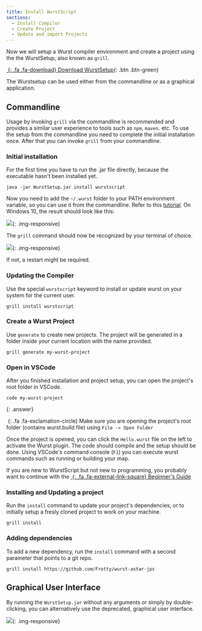 ```yaml
---
title: Install WurstScript
sections:
  - Install Compiler
  - Create Project
  - Update and import Projects
---
```


Now we will setup a Wurst compiler environment and create a project using the the WurstSetup, also known as `grill`.

[_&nbsp;_{: .fa .fa-download} Download WurstSetup](https://grill.wurstlang.org/hudson/job/WurstSetup/lastSuccessfulBuild/artifact/downloads/WurstSetup.jar){: .btn .btn-green}

The Wurstsetup can be used either from the commandline or as a graphical application.

## Commandline

Usage by invoking `grill` via the commandline is recommended and provides a similar user experience to tools such as `npm`, `maven`. etc. To use the setup from the commandline you need to complete the initial installation once.
After that you can invoke `grill` from your commandline.

### Initial installation

For the first time you have to run the .jar file directly, because the executable hasn't been installed yet.

`java -jar WurstSetup.jar install wurstscript`

Now you need to add the `~/.wurst` folder to your PATH environment variable, so you can use it from the commandline.
Refer to this [tutorial](https://www.java.com/en/download/help/path.xml). On Windows 10, the result should look like this:

![](https://i.imgur.com/8bFJJVT.jpg){: .img-responsive}

The `grill` command should now be recognized by your terminal of choice.

![](https://i.imgur.com/FNSBYgD.jpg){: .img-responsive}

If not, a restart might be required.

### Updating the Compiler

Use the special `wurstscript` keyword to install or update wurst on your system for the current user.

`grill install wurstscript`

### Create a Wurst Project

Use `generate` to create new projects. The project will be generated in a folder inside your current location with the name provided.

`grill generate my-wurst-project`

### Open in VSCode

After you finished installation and project setup, you can open the project's root folder in VSCode.

`code my-wurst-project`

{: .answer}

_&nbsp;_{: .fa .fa-exclamation-circle} Make sure you are opening the project's root folder (contains wurst.build file) using `File -> Open Folder`

Once the project is opened, you can click the `Hello.wurst` file on the left to activate the Wurst plugin. The code should compile and the setup should be done. Using VSCode's command console (`F1`) you can execute wurst commands such as running or building your map.

If you are new to WurstScript but not new to programming, you probably want to continue with the [_&nbsp;_{: .fa .fa-external-link-square} Beginner's Guide](tutorials/wurstbeginner.html)

### Installing and Updating a project

Run the `install` command to update your project's dependencies, or to initially setup a fresly cloned project to work on your machine.

`grill install`

### Adding dependencies

To add a new dependency, run the `install` command with a second parameter that points to a git repo.

`grill install https://github.com/Frotty/wurst-astar-jps`

## Graphical User Interface

By running the `WurstSetup.jar` without any arguments or simply by double-clicking, you can alternatively use the deprecated, graphical user interface.

![](/assets/images/setup/WurstSetup.png){: .img-responsive}
